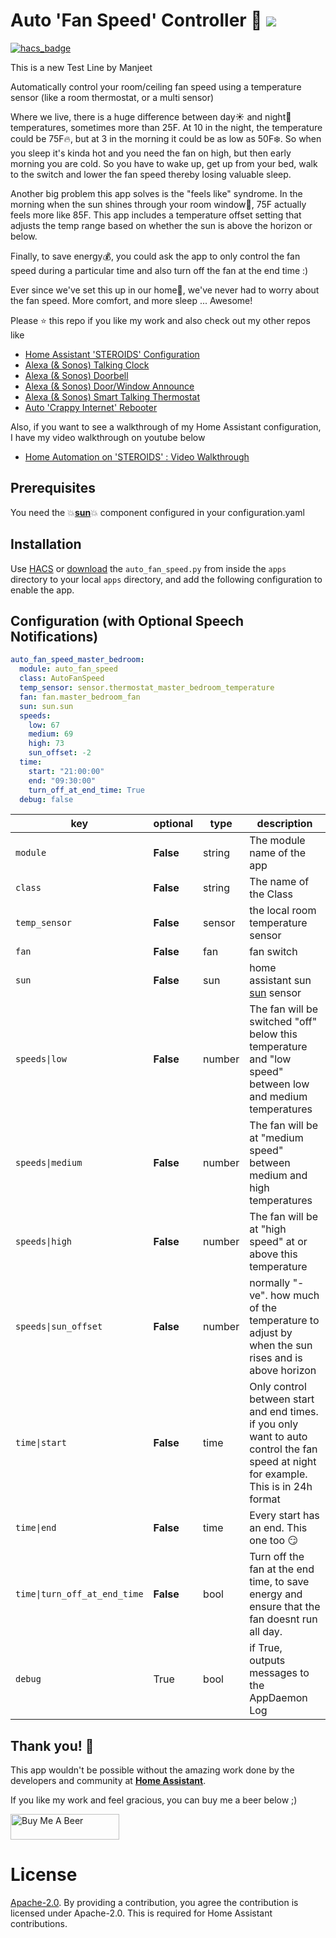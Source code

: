 # Auto 'Fan Speed' Controller :chicken: <img src="https://poa5qzspd7.execute-api.us-east-1.amazonaws.com/live/hypercounterimage/1067a5bcbd5842f38c4aa8c5cba6a89f/counter.png" />

[![hacs_badge](https://img.shields.io/badge/HACS-Default-orange.svg)](https://github.com/custom-components/hacs)

This is a new Test Line by Manjeet

Automatically control your room/ceiling fan speed using a temperature sensor (like a room thermostat, or a multi sensor)

Where we live, there is a huge difference between day:sunny: and night:first_quarter_moon_with_face: temperatures, sometimes more than 25F. At 10 in the night, the temperature could be 75F:fire:, but at 3 in the morning it could be as low as 50F:snowflake:. So when you sleep it's kinda hot and you need the fan on high, but then early morning you are cold. So you have to wake up, get up from your bed, walk to the switch and lower the fan speed thereby losing valuable sleep.

Another big problem this app solves is the "feels like" syndrome. In the morning when the sun shines through your room window:sunrise:, 75F actually feels more like 85F. This app includes a temperature offset setting that adjusts the temp range based on whether the sun is above the horizon or below.

Finally, to save energy:moneybag:, you could ask the app to only control the fan speed during a particular time and also turn off the fan at the end time :)

Ever since we've set this up in our home:house_with_garden:, we've never had to worry about the fan speed. More comfort, and more sleep ... Awesome!

Please ⭐ this repo if you like my work and also check out my other repos like
- [Home Assistant 'STEROIDS' Configuration](https://github.com/UbhiTS/ha-config-ataraxis)
- [Alexa (& Sonos) Talking Clock](https://github.com/UbhiTS/ad-alexatalkingclock)
- [Alexa (& Sonos) Doorbell](https://github.com/UbhiTS/ad-alexadoorbell)
- [Alexa (& Sonos) Door/Window Announce](https://github.com/UbhiTS/ad-alexadoorwindowannounce)
- [Alexa (& Sonos) Smart Talking Thermostat](https://github.com/UbhiTS/ad-alexasmarttalkingthermostat)
- [Auto 'Crappy Internet' Rebooter](https://github.com/UbhiTS/ad-autointernetrebooter)

Also, if you want to see a walkthrough of my Home Assistant configuration, I have my video walkthrough on youtube below
- [Home Automation on 'STEROIDS' : Video Walkthrough](https://youtu.be/qqktLE9_45A)

## Prerequisites
You need the :boom:**[sun](https://www.home-assistant.io/integrations/sun/)**:boom: component configured in your configuration.yaml

## Installation
Use [HACS](https://github.com/custom-components/hacs) or [download](https://github.com/UbhiTS/ad-autofanspeed) the `auto_fan_speed.py` from inside the `apps` directory to your local `apps` directory, and add the following configuration to enable the app.

## Configuration (with Optional Speech Notifications)
```yaml
auto_fan_speed_master_bedroom:
  module: auto_fan_speed
  class: AutoFanSpeed
  temp_sensor: sensor.thermostat_master_bedroom_temperature
  fan: fan.master_bedroom_fan
  sun: sun.sun
  speeds:
    low: 67
    medium: 69
    high: 73
    sun_offset: -2
  time:
    start: "21:00:00"
    end: "09:30:00"
    turn_off_at_end_time: True
  debug: false
```

key | optional | type | description
-- | -- | -- | --
`module` | **False** | string | The module name of the app
`class` | **False** | string | The name of the Class
`temp_sensor` | **False** | sensor | the local room temperature sensor
`fan` | **False** | fan | fan switch
`sun` | **False** | sun | home assistant sun [sun](https://www.home-assistant.io/integrations/sun/) sensor
`speeds\|low` | **False** | number | The fan will be switched "off" below this temperature and "low speed" between low and medium temperatures  
`speeds\|medium` | **False** | number | The fan will be at "medium speed" between medium and high temperatures
`speeds\|high` | **False** | number | The fan will be at "high speed" at or above this temperature
`speeds\|sun_offset` | **False** | number | normally "-ve". how much of the temperature to adjust by when the sun rises and is above horizon
`time\|start` | **False** | time | Only control between start and end times. if you only want to auto control the fan speed at night for example. This is in 24h format
`time\|end` | **False** | time | Every start has an end. This one too :smirk:
`time\|turn_off_at_end_time` | **False** | bool | Turn off the fan at the end time, to save energy and ensure that the fan doesnt run all day.
`debug` | True | bool | if True, outputs messages to the AppDaemon Log
    
    
## Thank you! :raised_hands:
This app wouldn't be possible without the amazing work done by the developers and community at **[Home Assistant](https://www.home-assistant.io/)**. 

If you like my work and feel gracious, you can buy me a beer below ;)

<a href="https://www.buymeacoffee.com/ubhits" target="_blank">
<img src="https://www.buymeacoffee.com/assets/img/custom_images/orange_img.png"
     alt="Buy Me A Beer" 
     style="height:41px !important; width:174px !important;" />
</a>

# License
[Apache-2.0](LICENSE). By providing a contribution, you agree the contribution is licensed under Apache-2.0. This is required for Home Assistant contributions.
